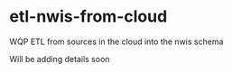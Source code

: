 # etl-nwis-from-cloud
WQP ETL from sources in the cloud into the nwis schema

Will be adding details soon
